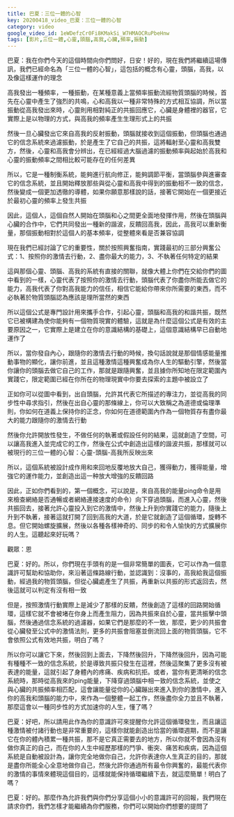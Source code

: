 ```yaml
---
title: 巴夏：三位一體的心智
key: 20200418_video_巴夏：三位一體的心智
category: video
google_video_id: 1eWDefzCr0Fi8KMakSi_W7HMAOCRuPbeHnw
tags: [影片,三位一體,心靈,頭腦,高我,心臟,頻率,振動]
---
```


巴夏：我在你們今天的這個時間向你們問好，日安！好的，現在我們將繼續這場傳訊，我們已經命名為「三位一體的心智」，這包括的概念有心靈，頭腦，高我，以及像這樣運作的理念

高我發出一種頻率，一種振動，在某種意義上當頻率振動流經物質頭腦的時候，首先在心靈中產生了強烈的共鳴，心和高我以一種非常特殊的方式相互協調，所以當振動從高我發出來時，心靈則用相對純正的共振回應它，心臟是身體裡的器官，它實際上是以物理的方式，與高我的頻率產生生理形式上的共振

然後一旦心臟發出它來自高我的反射振動，頭腦就接收到這個振動，但頭腦也通過它的信念系統來過濾振動，於是產生了它自己的共振，這將輻射至心靈和高我雙方，然後，心靈和高我會分辨出，在已經經過大腦過濾的振動頻率與起始於高我和心靈的振動頻率之間相比較可能存在的任何差異

所以，它是一種制衡系統，能夠進行航向修正，能夠調節平衡，當頭腦參與進審查它的信念系統，並且開始釋放那些與從心靈和高我中得到的振動相不一致的信念，然後變成一個更加透徹的導體，如果你願意那樣說的話，接著它開始在一個更接近於最初心靈的頻率上發生共振

因此，這個人，這個自然人開始在頭腦和心之間更全面地發揮作用，然後在頭腦與心臟的合作中，它們共同發出一種新的諧波，反饋回高我，因此，高我可以重新衡量，那個振動相對於這個人的基本頻率，從整體來看是否兼容協調

現在我們已經討論了它的重要性，關於按照興奮指南，實踐最初的三部分興奮公式：1、按照你的激情去行動，2、盡你最大的能力，3、不執著任何特定的結果

這與那個心靈、頭腦、高我的系統有直接的關聯，就像大體上你們在交給你們的圖中看到的一樣，心靈代表了按照你的激情去行動，頭腦代表了你盡你所能去做它的能力，高我代表了你對高我能力的信任，相信它能給你帶來你所需要的東西，而不必執著於物質頭腦認為應該是理所當然的東西

所以這個公式是專門設計用來攜手合作，引起心靈，頭腦和高我的和諧共振，既然它已被構建為使你能夠有一個物質現實的體驗，這就是為什麼這個公式是有效的主要原因之一，它實際上是建立在你的意識結構的基礎上，這個意識結構早已自動地運作了

所以，當你發自內心，跟隨你的激情去行動的時候，換句話說就是那個情感能量推動事物的顯化，讓你前進，並且這種激情這種興奮成為你人生的驅動引擎，然後當你讓你的頭腦去做它自己的工作，那就是跟隨興奮，並且據你所知地在限定範圍內實踐它，限定範圍已經在你所在的物理現實中你要去探索的主題中被設立了

正如你可以從圖中看到，出自頭腦，允許其代表它所描述的專注力，並從高我的同步性中尋求指引，然後在出自心靈的那條線上，你可以大致稱之為道德或倫理準則，你如何在道義上保持你的正念，你如何在道德範圍內作為一個物質存有盡你最大的能力跟隨你的激情去行動

然後你允許開放性發生，不做任何的執著或假設任何的結果，這就創造了空間，可以讓高我進入並完成它的工作，然後在公式中創造出這樣的諧波共振，那樣就可以被現行的三位一體的心智：心靈-頭腦-高我所反映出來

所以，這個系統被設計成作用和來回地反覆地放大自己，獲得動力，獲得能量，增強它的運作能力，並創造出這一种放大增強的反饋回路

因此，正如你們看到的，第一個概念，可以說是，來自高我的能量ping命令是用來檢查網絡是否通暢或者網絡連接速度的命令）向下穿過頭腦，而進入心靈，然後共振回去，接著允許心靈投入到它的激情中，然後上升到你實踐它的能力，隨後上升到不執著，接著這就打開了回到高我的大道，於是它就創造了這個循環，旋轉不息。但它開始螺旋擴展，然後以各種各樣神奇的、同步的和令人愉快的方式擴展你的人生。這聽起來好玩嗎？

觀眾：恩

巴夏：好的。所以，你們現在手頭有的是一個非常簡單的圖表，它可以作為一個意識許可幫助和協助你，來沿著這條路線行動，並認識到：沒事的，高我給我這個振動，經過我的物質頭腦，但從心臟處產生了共振，再重新以共振的形式返回去，然後這就可以判定有沒有相一致

但是，按照激情行動實際上是減少了那樣的反饋，然後創造了這樣的回路開始循環，這樣它就不會被堵在你身上而產生阻力，因為共振來自於心靈，當共振擊中頭腦，然後通過信念系統的過濾器，如果它們是那麼的不一致，那麼，更少的共振會從心臟發至公式中的激情法則，更多的共振會阻塞並倒流回上面的物質頭腦，它不會依照公式有效地共振，明白了嗎？

所以你可以讓它下來，然後回到上面去，下降然後回升，下降然後回升，因為可能有種種不一致的信念系統，於是導致共振只發生在這裡，然後這聚集了更多沒有被表達的能量，這就引起了身體內的疼痛、疾病和抗拒。或者，當你有更清晰的信念系統時，那時從高我來的ping能量，下降穿過頭腦中相一致的信念系統，並使之與心臟的共振頻率相匹配，這會讓能量從你的心臟蹦出來進入到你的激情中，進入你的高我和頭腦的能力中，來作為一個整體一起工作，然後盡你全力並且不執著，那麼這會以一種同步性的方式加速你的人生，懂了嗎？

巴夏：好吧，所以請用此作為你的意識許可來提醒你允許這個循環發生，而且讓這種激情被付諸行動也是非常重要的，這樣你就能創造出恰當的循環週期，而不是讓它在你的體內積累一種共振，那不是它真正需要去的地方，所以你就不會因為沒有做你真正的自己，而在你的人生中經歷那樣的鬥爭、衝突、痛苦和疾病，因為這個系統是自動被設計為，讓你完全地做你自己，允許你表達你人生真正的目的，那就是盡你所能全心全意地做你自己，然後允許你通過所有最令你興奮的，最能代表你的激情的事情來體現這個目的，這樣就能保持循環繼續下去，就這麼簡單！明白了嗎？

巴夏：好的。那麼作為允許我們與你們分享這個小小的意識許可的回報，我們現在請求你們，我們怎樣才能繼續為你們服務，你們可以開始你們想要的提問了
